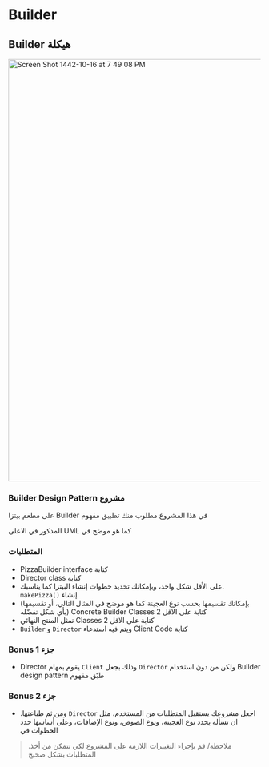 # Builder

## Builder هيكلة 

<img width="845" alt="Screen Shot 1442-10-16 at 7 49 08 PM" src="https://user-images.githubusercontent.com/82456787/120017012-00b64900-bfee-11eb-9e65-7fc00699d8b1.png">



### Builder Design Pattern مشروع 

على مطعم بيتزا  Builder في هذا المشروع مطلوب منك تطبيق مفهوم

المذكور في الاعلى UML كما هو موضح في


### المتطلبات

- PizzaBuilder interface كتابة
- Director class كتابة
- على الأقل شكل واحد، وبإمكانك تحديد خطوات إنشاء البيتزا كما يناسبك. `makePizza()` إنشاء
- (بإمكانك تقسيمها بحسب نوع العجينة كما هو موضح في المثال التالي، أو تقسيمها بأي شكل تفضّله)  Concrete Builder Classes 2 كتابة على الاقل
- تمثل المنتج النهائي Classes 2 كتابة على الاقل 
- `Builder` و `Director` ويتم فيه استدعاء Client Code كتابة


### Bonus 1 جزء
-  Director يقوم بمهام `Client` وذلك بجعل `Director` ولكن من دون استخدام Builder design pattern طبّق مفهوم

### Bonus 2 جزء
- .ومن ثم طباعتها `Director` اجعل مشروعك يستقبل المتطلبات من المستخدم، مثل ان تسأله يحدد نوع العجينة، ونوع الصوص، ونوع الإضافات، وعلى أساسها حدد الخطوات في

> .ملاحظة/ قم بإجراء التغييرات اللازمة على المشروع لكي تتمكن من أخذ المتطلبات بشكل صحيح
